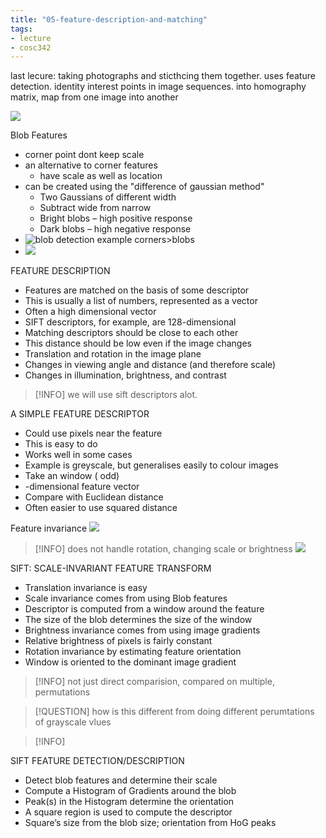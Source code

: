 ```yaml
---
title: "05-feature-description-and-matching"
tags: 
- lecture
- cosc342
---
```


last lecure: taking photographs and sticthcing them together. uses feature detection. identity interest points in image sequences. into homography matrix, map from one image into another

![](https://i.imgur.com/I3WL53L.png)

Blob Features
- corner point dont keep scale
- an alternative to corner features
	- have scale as well as location
- can be created using the "difference of gaussian method"
	- Two Gaussians of different width 
	- Subtract wide from narrow 
	- Bright blobs – high positive response 
	- Dark blobs – high negative response
- ![blob detection example corners>blobs](https://i.imgur.com/yOPrJtO.png)
- ![](https://i.imgur.com/UMcQbrw.png)

FEATURE DESCRIPTION
- Features are matched on the basis of some descriptor
- This is usually a list of numbers, represented as a vector
- Often a high dimensional vector
- SIFT descriptors, for example, are 128-dimensional 
- Matching descriptors should be close to each other
- This distance should be low even if the image changes
- Translation and rotation in the image plane
- Changes in viewing angle and distance (and therefore scale)
- Changes in illumination, brightness, and contrast

>[!INFO] we will use sift descriptors alot. 

A SIMPLE FEATURE DESCRIPTOR
- Could use pixels near the feature
- This is easy to do
- Works well in some cases
- Example is greyscale, but generalises easily to colour images
- Take an window ( odd)
- -dimensional feature vector
- Compare with Euclidean distance
- Often easier to use squared distance

Feature invariance
![](https://i.imgur.com/DTsADVj.png)
> [!INFO] does not handle rotation, changing scale or brightness
![](https://i.imgur.com/mNxr2XK.png)

SIFT: SCALE-INVARIANT FEATURE TRANSFORM
- Translation invariance is easy 
- Scale invariance comes from using Blob features 
- Descriptor is computed from a window around the feature 
- The size of the blob determines the size of the window 
- Brightness invariance comes from using image gradients 
- Relative brightness of pixels is fairly constant 
- Rotation invariance by estimating feature orientation 
- Window is oriented to the dominant image gradient

> [!INFO] not just direct comparision, compared on multiple, permutations

> [!QUESTION] how is this different from doing different perumtations of grayscale vlues

> [!INFO] 

SIFT FEATURE DETECTION/DESCRIPTION
- Detect blob features and determine their scale 
- Compute a Histogram of Gradients around the blob 
- Peak(s) in the Histogram determine the orientation 
- A square region is used to compute the descriptor 
- Square’s size from the blob size; orientation from HoG peaks

